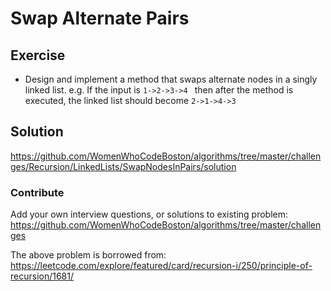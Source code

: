 # Swap Alternate Pairs

## Exercise
* Design and implement a method that swaps alternate nodes in a singly linked list.
e.g. If the input is 
`1->2->3->4 `
then after the method is executed, the linked list should become 
`2->1->4->3`

## Solution
https://github.com/WomenWhoCodeBoston/algorithms/tree/master/challenges/Recursion/LinkedLists/SwapNodesInPairs/solution

### Contribute
Add your own interview questions, or solutions to existing problem: https://github.com/WomenWhoCodeBoston/algorithms/tree/master/challenges

The above problem is borrowed from: https://leetcode.com/explore/featured/card/recursion-i/250/principle-of-recursion/1681/
